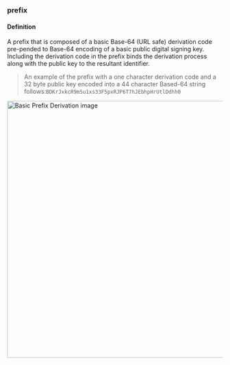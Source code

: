 ### prefix

<h4>Definition</h4><p>A prefix that is composed of a basic Base-64 (URL safe) derivation code pre-pended to Base-64 encoding of a basic public digital signing key.<br>Including the derivation code in the prefix binds the derivation process along with the public key to the resultant identifier. </p><blockquote><p>An example of the prefix with a one character derivation code and a 32 byte public key encoded into a 44 character Based-64 string follows:<code>BDKrJxkcR9m5u1xs33F5pxRJP6T7hJEbhpHrUtlDdhh0</code></p></blockquote><img src="https://github.com/WebOfTrust/keri/blob/main/images/prefix.png?raw=true" alt="Basic Prefix Derivation image" border="0" width="600"/>